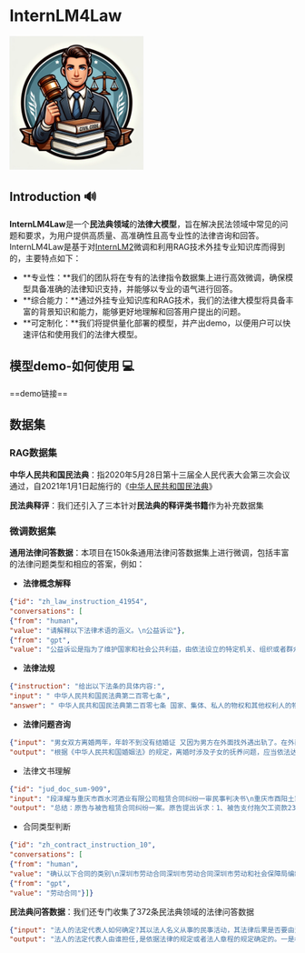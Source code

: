 # InternLM4Law

<img src=".\assets\robot.png" alt="image-20240203124320272" style="zoom:23%;" />



## Introduction 🔊

**InternLM4Law**是一个**民法典领域**的**法律大模型**，旨在解决民法领域中常见的问题和要求，为用户提供高质量、高准确性且高专业性的法律咨询和回答。InternLM4Law是基于对[InternLM2](https://github.com/InternLM/InternLM.git)微调和利用RAG技术外挂专业知识库而得到的，主要特点如下：

- **专业性：**我们的团队将在专有的法律指令数据集上进行高效微调，确保模型具备准确的法律知识支持，并能够以专业的语气进行回答。
- **综合能力：**通过外挂专业知识库和RAG技术，我们的法律大模型将具备丰富的背景知识和能力，能够更好地理解和回答用户提出的问题。
- **可定制化：**我们将提供量化部署的模型，并产出demo，以便用户可以快速评估和使用我们的法律大模型。

## 模型demo-如何使用 💻

==demo链接==



## 数据集

### RAG数据集

**中华人民共和国民法典**：指2020年5月28日第十三届全人民代表大会第三次会议通过，自2021年1月1日起施行的《[中华人民共和国民法典](https://www.court.gov.cn/zixun-xiangqing-233181.html)》

**民法典释评**：我们还引入了三本针对**民法典的释评类书籍**作为补充数据集

### 微调数据集

**通用法律问答数据**：本项目在150k条通用法律问答数据集上进行微调，包括丰富的法律问题类型和相应的答案，例如：

- **法律概念解释**

```json
{"id": "zh_law_instruction_41954",
"conversations": [
{"from": "human",
"value": "请解释以下法律术语的涵义。\n公益诉讼"},
{"from": "gpt",
"value": "公益诉讼是指为了维护国家和社会公共利益，由依法设立的特定机关、组织或者群众团体等，行使在特定法律范围内诉讼权利，以保护、维护公共利益的一种诉讼形式。公益诉讼种类繁多，包括环境保护、消费者权益、知识产权保护、食品药品安全等方面。相关法律法规：《中华人民共和国环境保护法》、《中华人民共和国消费者权益保护法》等。"}]}
```

- **法律法规**

```json
{"instruction": "给出以下法条的具体内容:", 
"input": " 中华人民共和国民法典第二百零七条", 
"answer": " 中华人民共和国民法典第二百零七条 国家、集体、私人的物权和其他权利人的物权受法律平等保护，任何组织或者个人不得侵犯。"}
```

- **法律问题咨询**

```json
{"input": "男女双方离婚两年，年龄不到没有结婚证 又因为男方在外面找外遇出轨了。在外面与第三者同居 被我多次发现了 还是不改变抚养费也没给 这个是不是可以起诉他给抚养费并且把小孩的抚养权和小孩的姓给我？",
"output": "根据《中华人民共和国婚姻法》的规定，离婚时涉及子女的抚养问题，应当依法达成协议或者经人民法院判决。因此，您可以向法院提起诉讼，请求男方给予子女抚养费并将子女的抚养权和姓氏归您。同时，如果男方确实存在出轨行为，您可以请求法院判决男方支付精神损害赔偿。"}
```

- 法律文书理解


```json
{"id": "jud_doc_sum-909", 
"input": "段泽耀与重庆市酉水河酒业有限公司租赁合同纠纷一审民事判决书\n重庆市酉阳土家族苗族自治县人民法院\n民 事 判 决 书\n(2017)渝0242民初4437号\n原告：段泽耀，男，1976年9月12日生，土家族，本县。\n被告：重庆市酉水河酒业有限公司，住所地：重庆市酉阳县。\n组织机构代码：756225912。\n法定代表人：陈明文，该公司总经理。\n原告段泽耀诉被告重庆市酉水河酒业有限公司（以下简称酉水河公司）租赁合同纠纷一案，本院于2017年11月17日立案受理后，本案依法由本院审判员李珍适用简易程序于2017年11月29日公开开庭进行了审理。\n原告段泽耀到庭参加了诉讼，被告酉水河经传票传唤无正当理由拒不到庭参加诉讼，本院依法缺席审理。\n本案现已审理终结。\n原告段泽耀向本院提出诉讼请求：1.被告支付拖欠工资款233667.66元......\n请大致描述这篇文书的内容。", 
"output": "总结：原告与被告租赁合同纠纷一案。原告提出诉求：1、被告支付拖欠工资款233667.66元，并支付利息。被告未答辩。经查明原被告的租赁合同关系可予确认；原告按约定为被告提供挖掘机使用，被告应按约定支付原告租金；原告要求被告支付233667.66元工资款，对于已入财务账的113626元，因原告提供的证据来源不清楚，不予采信；对原告诉求的未结算入账的120041.66元，其提供未结算的票据，对这一证据不予采信，原告亦未证明挖掘机每小时租金，故对未结算入账的120041.66元，不予支持。不予支持；对其主张的逾期付款利息，亦不予支持。根据《民事诉讼法》第六十四条、第一百四十四条以及《最高人民法院关于适用<中华人民共和国民事诉讼法>的解释》第九十条的规定，判决:驳回原告诉讼请求。"}

```

- 合同类型判断


```json
{"id": "zh_contract_instruction_10",
"conversations": [
{"from": "human",
"value": "确认以下合同的类别\n深圳市劳动合同深圳市劳动合同深圳市劳动和社会保障局编制甲方（用人单位）乙方（员工）名称姓名地址性别法定代表人身份证（主要负责人）号码联系人住址联系电话联系电话根据《中华人民共和国劳动法》（以下简称《劳动法》）等有关法律法规的规定，甲乙双方按照平等自愿、诚信守法、协商一致的原则，签订本合同，共同遵守本合同所列条款。一、合同期限（一）甲乙双方同意按以下第种方式确定本合同期限。1、有固定期限：从年月日起至年月日止。2、无固定期限：从年月日起。3、以完成一定工作为期限：从年月日起至工作任务完成时止。完成工作任务的标志是。（二）试用期为（试用期包括在合同期内，如无试用期，则填写“无”）。二、工作内容乙方的工作内容（岗位或工种）为......"},
{"from": "gpt",
"value": "劳动合同"}]}
```

**民法典问答数据**：我们还专门收集了372条民法典领域的法律问答数据

```json
{"input": "法人的法定代表人如何确定?其以法人名义从事的民事活动，其法律后果是否要由法人承受?",
"output": "法人的法定代表人由谁担任,是依据法律的规定或者法人章程的规定确定的。一是根据法律规定确定。有的法律,如公司法规定了公司的法定代表人由谁担任：“公司法定代表人依照公司章程的规定,由董事长、执行董事或者经理担任,并依法登记。公司法定代表人变更,应当办理变更登记。”再如,民办教育促进法规定,民办学校的法定代表人由理事长、董事长或者校长担任。二是如果没有法律规定,就要根据法人章程来确定法人的法定代表人。法定代表人对外以法人名义进行民事活动时,其与法人之间并非代理关系,而是代表关系,且其代表职权来自法律的明确授权,故不需要有法人的授权委托书......"}
```

## 
